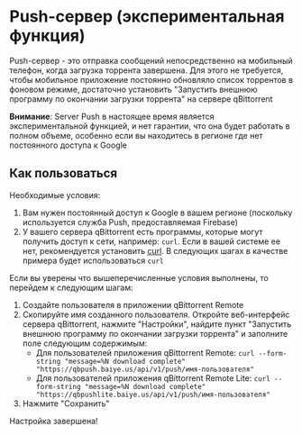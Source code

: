 # Push-сервер (экспериментальная функция)
Push-сервер - это отправка сообщений непосредственно на мобильный телефон, когда загрузка торрента завершена. Для этого не требуется, чтобы мобильное приложение постоянно обновляло список торрентов в фоновом режиме, достаточно установить "Запустить внешнюю программу по окончании загрузки торрента" на сервере qBittorrent

**Внимание**: 
Server Push в настоящее время является экспериментальной функцией, и нет гарантии, что она будет работать в полном объеме, особенно если вы находитесь в регионе где нет постоянного доступа к Google

## Как пользоваться
Необходимые условия:
1. Вам нужен постоянный доступ к Google в вашем регионе (поскольку используется служба Push, предоставляемая Firebase)
2. У вашего сервера qBittorrent есть программы, которые могут получить доступ к сети, например: `curl`. Если в вашей системе ее нет, рекомендуется установить [curl](https://curl.se/). В следующих шагах в качестве примера будет использоваться `curl`

Если вы уверены что вышеперечисленные условия выполнены, то перейдем к следующим шагам:
1. Создайте пользователя в приложении qBittorrent Remote
2. Скопируйте имя созданного пользователя. Откройте веб-интерфейс сервера qBittorrent, нажмите "Настройки", найдите пункт "Запустить внешнюю программу по окончании загрузки торрента" и заполните поле следующим содержимым:
   - Для пользователей приложения qBittorrent Remote: `curl --form-string "message=%N download complete" "https://qbpush.baiye.us/api/v1/push/имя-пользователя"`
   - Для пользователей приложения qBittorrent Remote Lite: `curl --form-string "message=%N download complete" "https://qbpushlite.baiye.us/api/v1/push/имя-пользователя"`
4. Нажмите "Сохранить"

Настройка завершена!
